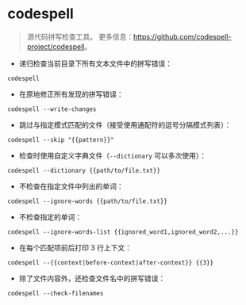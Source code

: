 # codespell

> 源代码拼写检查工具。
> 更多信息：<https://github.com/codespell-project/codespell>。

- 递归检查当前目录下所有文本文件中的拼写错误：

`codespell`

- 在原地修正所有发现的拼写错误：

`codespell --write-changes`

- 跳过与指定模式匹配的文件（接受使用通配符的逗号分隔模式列表）：

`codespell --skip "{{pattern}}"`

- 检查时使用自定义字典文件（`--dictionary` 可以多次使用）：

`codespell --dictionary {{path/to/file.txt}}`

- 不检查在指定文件中列出的单词：

`codespell --ignore-words {{path/to/file.txt}}`

- 不检查指定的单词：

`codespell --ignore-words-list {{ignored_word1,ignored_word2,...}}`

- 在每个匹配项前后打印 3 行上下文：

`codespell --{{context|before-context|after-context}} {{3}}`

- 除了文件内容外，还检查文件名中的拼写错误：

`codespell --check-filenames`